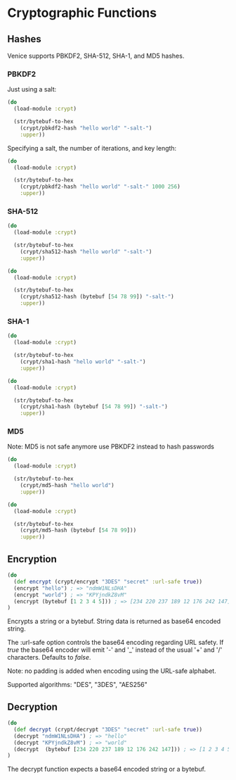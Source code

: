 # Cryptographic Functions


## Hashes

Venice supports PBKDF2, SHA-512, SHA-1, and MD5 hashes.

### PBKDF2

Just using a salt:

```clojure
(do
  (load-module :crypt)

  (str/bytebuf-to-hex
    (crypt/pbkdf2-hash "hello world" "-salt-")
    :upper))
```

Specifying a salt, the number of iterations, and key length:

```clojure
(do
  (load-module :crypt)

  (str/bytebuf-to-hex
    (crypt/pbkdf2-hash "hello world" "-salt-" 1000 256)
    :upper))
```


### SHA-512

```clojure
(do
  (load-module :crypt)

  (str/bytebuf-to-hex
    (crypt/sha512-hash "hello world" "-salt-")
    :upper))
```

```clojure
(do
  (load-module :crypt)

  (str/bytebuf-to-hex
    (crypt/sha512-hash (bytebuf [54 78 99]) "-salt-")
    :upper))
```


### SHA-1

```clojure
(do
  (load-module :crypt)

  (str/bytebuf-to-hex
    (crypt/sha1-hash "hello world" "-salt-")
    :upper))
```

```clojure
(do
  (load-module :crypt)

  (str/bytebuf-to-hex
    (crypt/sha1-hash (bytebuf [54 78 99]) "-salt-")
    :upper))
```


### MD5

Note: MD5 is not safe anymore use PBKDF2 instead to hash passwords

```clojure
(do
  (load-module :crypt)

  (str/bytebuf-to-hex
    (crypt/md5-hash "hello world")
    :upper))
```

```clojure
(do
  (load-module :crypt)

  (str/bytebuf-to-hex
    (crypt/md5-hash (bytebuf [54 78 99]))
    :upper))
```


## Encryption

```clojure
(do
  (def encrypt (crypt/encrypt "3DES" "secret" :url-safe true))
  (encrypt "hello") ; => "ndmW1NLsDHA"
  (encrypt "world") ; => "KPYjndkZ8vM"
  (encrypt (bytebuf [1 2 3 4 5])) ; => [234 220 237 189 12 176 242 147]
) 
```

Encrypts a string or a bytebuf. String data is returned as base64 encoded string.

The :url-safe option controls the base64 encoding regarding URL safety.
If _true_ the base64 encoder will emit '-' and '_' instead of the usual 
'+' and '/' characters. Defaults to _false_.

Note: no padding is added when encoding using the URL-safe alphabet.

Supported algorithms: "DES", "3DES", "AES256"


## Decryption

```clojure
(do
  (def decrypt (crypt/decrypt "3DES" "secret" :url-safe true))
  (decrypt "ndmW1NLsDHA") ; => "hello"
  (decrypt "KPYjndkZ8vM") ; => "world"
  (decrypt  (bytebuf [234 220 237 189 12 176 242 147])) ; => [1 2 3 4 5]
) 
```

The decrypt function expects a base64 encoded string or a bytebuf.
